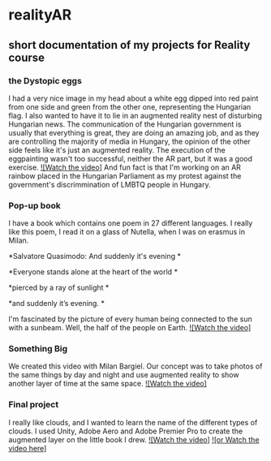 # realityAR

## short documentation of my projects for Reality course

### the Dystopic eggs
I had a very nice image in my head about a white egg dipped into red paint from one side and green from the other one, representing the Hungarian flag. I also wanted to have it to lie in an augmented reality nest of disturbing Hungarian news. The communication of the Hungarian government is usually that everything is great, they are doing an amazing job, and as they are controlling the majority of media in Hungary, the opinion of the other side feels like it's just an augmented reality.
The execution of the eggpainting wasn't too successful, neither the AR part, but it was a good exercise.
[![Watch the video]](https://www.youtube.com/watch?v=AKswXIWSFp8)
And fun fact is that I'm working on an AR rainbow placed in the Hungarian Parliament as my protest against the government's discrimmination of LMBTQ people in Hungary.  

### Pop-up book
I have a book which contains one poem in 27 different languages. I really like this poem, I read it on a glass of Nutella, when I was on erasmus in Milan.

*Salvatore Quasimodo: And suddenly it's evening  *

*Everyone stands alone at the heart of the world *

*pierced by a ray of sunlight *

*and suddenly it’s evening. *

I'm fascinated by the picture of every human being connected to the sun with a sunbeam. Well, the half of the people on Earth.
[![Watch the video]](https://www.youtube.com/watch?v=CzMP-IZxyg0)

### Something Big
We created this video with Milan Bargiel. 
Our concept was to take photos of the same things by day and night and use augmented reality to show another layer of time at the same space.
[![Watch the video]](https://www.youtube.com/watch?v=Krt_LjS7kDo)

### Final project
I really like clouds, and I wanted to learn the name of the different types of clouds.
I used Unity, Adobe Aero and Adobe Premier Pro to create the augmented layer on the little book I drew.
[![Watch the video]](https://www.youtube.com/watch?v=Y_Dbi0jiIIA)
[![or Watch the video here]](https://vimeo.com/547347454#)
